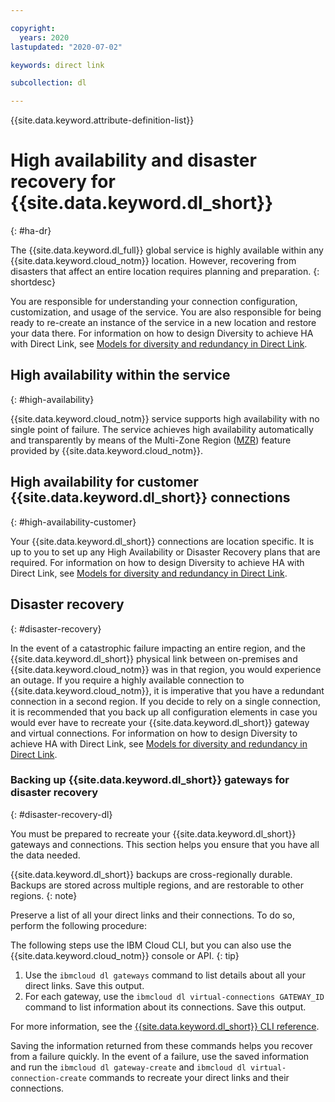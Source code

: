 ```yaml
---

copyright:
  years: 2020
lastupdated: "2020-07-02"

keywords: direct link

subcollection: dl

---
```


{{site.data.keyword.attribute-definition-list}}

# High availability and disaster recovery for {{site.data.keyword.dl_short}}
{: #ha-dr}

The {{site.data.keyword.dl_full}} global service is highly available within any {{site.data.keyword.cloud_notm}} location. However, recovering from disasters that affect an entire location requires planning and preparation.
{: shortdesc}

You are responsible for understanding your connection configuration, customization, and usage of the service. You are also responsible for being ready to re-create an instance of the service in a new location and restore your data there.  For information on how to design Diversity to achieve HA with Direct Link, see [Models for diversity and redundancy in Direct Link](/docs/dl?topic=dl-models-for-diversity-and-redundancy-in-direct-link).

## High availability within the service
{: #high-availability}

{{site.data.keyword.cloud_notm}} service supports high availability with no single point of failure. The service achieves high availability automatically and transparently by means of the Multi-Zone Region ([MZR](/docs/overview?topic=overview-locations#mzr-table)) feature provided by {{site.data.keyword.cloud_notm}}.

## High availability for customer {{site.data.keyword.dl_short}} connections
{: #high-availability-customer}

Your {{site.data.keyword.dl_short}} connections are location specific. It is up to you to set up any High Availability or Disaster Recovery plans that are required. For information on how to design Diversity to achieve HA with Direct Link, see [Models for diversity and redundancy in Direct Link](/docs/dl?topic=dl-models-for-diversity-and-redundancy-in-direct-link).

## Disaster recovery
{: #disaster-recovery}

In the event of a catastrophic failure impacting an entire region, and the {{site.data.keyword.dl_short}} physical link between on-premises and {{site.data.keyword.cloud_notm}} was in that region, you would experience an outage. If you require a highly available connection to {{site.data.keyword.cloud_notm}}, it is imperative that you have a redundant connection in a second region. If you decide to rely on a single connection, it is recommended that you back up all configuration elements in case you would ever have to recreate your {{site.data.keyword.dl_short}} gateway and virtual connections. For information on how to design Diversity to achieve HA with Direct Link, see [Models for diversity and redundancy in Direct Link](/docs/dl?topic=dl-models-for-diversity-and-redundancy-in-direct-link).

### Backing up {{site.data.keyword.dl_short}} gateways for disaster recovery
{: #disaster-recovery-dl}

You must be prepared to recreate your {{site.data.keyword.dl_short}} gateways and connections. This section helps you ensure that you have all the data needed.

{{site.data.keyword.dl_short}} backups are cross-regionally durable. Backups are stored across multiple regions, and are restorable to other regions.
{: note}

Preserve a list of all your direct links and their connections. To do so, perform the following procedure:

The following steps use the IBM Cloud CLI, but you can also use the {{site.data.keyword.cloud_notm}} console or API.
{: tip}

1. Use the `ibmcloud dl gateways` command to list details about all your direct links. Save this output.
2. For each gateway, use the `ibmcloud dl virtual-connections GATEWAY_ID` command to list information about its connections. Save this output.

For more information, see the [{{site.data.keyword.dl_short}} CLI reference](/docs/dl?topic=dl-cli-plugin-dl-cli). 

Saving the information returned from these commands helps you recover from a failure quickly. In the event of a failure, use the saved information and run the `ibmcloud dl gateway-create` and `ibmcloud dl virtual-connection-create` commands to recreate your direct links and their connections.
